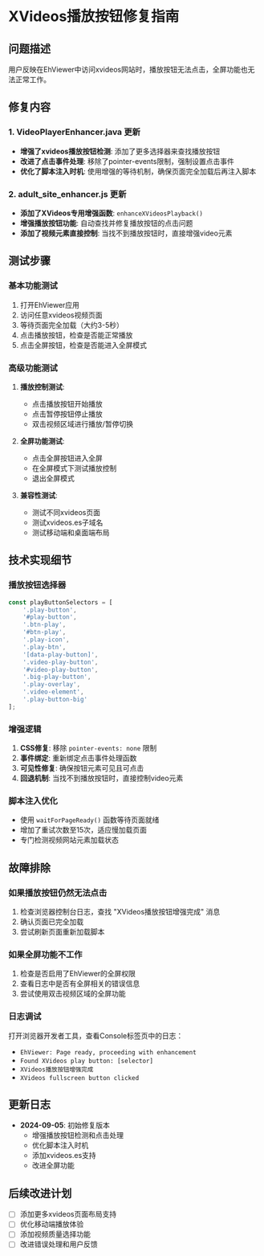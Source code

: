 # XVideos播放按钮修复指南

## 问题描述
用户反映在EhViewer中访问xvideos网站时，播放按钮无法点击，全屏功能也无法正常工作。

## 修复内容

### 1. VideoPlayerEnhancer.java 更新
- **增强了xvideos播放按钮检测**: 添加了更多选择器来查找播放按钮
- **改进了点击事件处理**: 移除了pointer-events限制，强制设置点击事件
- **优化了脚本注入时机**: 使用增强的等待机制，确保页面完全加载后再注入脚本

### 2. adult_site_enhancer.js 更新
- **添加了XVideos专用增强函数**: `enhanceXVideosPlayback()`
- **增强播放按钮功能**: 自动查找并修复播放按钮的点击问题
- **添加了视频元素直接控制**: 当找不到播放按钮时，直接增强video元素

## 测试步骤

### 基本功能测试
1. 打开EhViewer应用
2. 访问任意xvideos视频页面
3. 等待页面完全加载（大约3-5秒）
4. 点击播放按钮，检查是否能正常播放
5. 点击全屏按钮，检查是否能进入全屏模式

### 高级功能测试
1. **播放控制测试**:
   - 点击播放按钮开始播放
   - 点击暂停按钮停止播放
   - 双击视频区域进行播放/暂停切换

2. **全屏功能测试**:
   - 点击全屏按钮进入全屏
   - 在全屏模式下测试播放控制
   - 退出全屏模式

3. **兼容性测试**:
   - 测试不同xvideos页面
   - 测试xvideos.es子域名
   - 测试移动端和桌面端布局

## 技术实现细节

### 播放按钮选择器
```javascript
const playButtonSelectors = [
    '.play-button',
    '#play-button',
    '.btn-play',
    '#btn-play',
    '.play-icon',
    '.play-btn',
    '[data-play-button]',
    '.video-play-button',
    '#video-play-button',
    '.big-play-button',
    '.play-overlay',
    '.video-element',
    '.play-button-big'
];
```

### 增强逻辑
1. **CSS修复**: 移除 `pointer-events: none` 限制
2. **事件绑定**: 重新绑定点击事件处理函数
3. **可见性修复**: 确保按钮元素可见且可点击
4. **回退机制**: 当找不到播放按钮时，直接控制video元素

### 脚本注入优化
- 使用 `waitForPageReady()` 函数等待页面就绪
- 增加了重试次数至15次，适应慢加载页面
- 专门检测视频网站元素加载状态

## 故障排除

### 如果播放按钮仍然无法点击
1. 检查浏览器控制台日志，查找 "XVideos播放按钮增强完成" 消息
2. 确认页面已完全加载
3. 尝试刷新页面重新加载脚本

### 如果全屏功能不工作
1. 检查是否启用了EhViewer的全屏权限
2. 查看日志中是否有全屏相关的错误信息
3. 尝试使用双击视频区域的全屏功能

### 日志调试
打开浏览器开发者工具，查看Console标签页中的日志：
- `EhViewer: Page ready, proceeding with enhancement`
- `Found XVideos play button: [selector]`
- `XVideos播放按钮增强完成`
- `XVideos fullscreen button clicked`

## 更新日志
- **2024-09-05**: 初始修复版本
  - 增强播放按钮检测和点击处理
  - 优化脚本注入时机
  - 添加xvideos.es支持
  - 改进全屏功能

## 后续改进计划
- [ ] 添加更多xvideos页面布局支持
- [ ] 优化移动端播放体验
- [ ] 添加视频质量选择功能
- [ ] 改进错误处理和用户反馈
